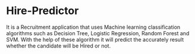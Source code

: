 # Hire-Predictor
It is a Recruitment application that uses Machine learning classification algorithms such as Decision Tree, Logistic Regression, Random Forest and SVM. With the help of these algorithm it will predict the accurately result whether the candidate will be Hired or not.  
